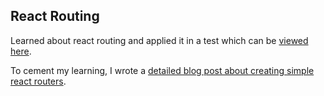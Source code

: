 <h2>React Routing</h2>

Learned about react routing and applied it in a test which can be <a href="https://codesandbox.io/s/react-routing-yyps7" target="_blank">viewed here</a>.

To cement my learning, I wrote a <a href="https://gabbysadventure.com/how-to-create-a-simple-react-router/">detailed blog post about creating simple react routers</a>.
